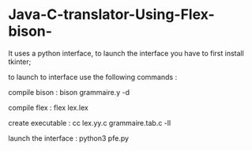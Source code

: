 # Java-C-translator-Using-Flex-bison-

It uses a python interface, to launch the interface you have to first install tkinter;

to launch to interface use the following commands :

compile bison : bison grammaire.y -d 

compile flex : flex lex.lex

create executable : cc lex.yy.c grammaire.tab.c -ll

launch the interface : python3 pfe.py
